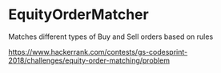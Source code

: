 # EquityOrderMatcher
Matches different types of Buy and Sell orders based on rules

https://www.hackerrank.com/contests/gs-codesprint-2018/challenges/equity-order-matching/problem
